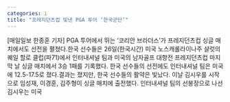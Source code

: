 ```yaml
---
categories: i
title: "프레지던츠컵 빛낸 PGA 투어 ‘한국군단’"
---
```

[매일일보 한종훈 기자] PGA 투어에서 뛰는 ‘코리안 브라더스’가 프레지던츠컵 싱글 매치에서도 선전을 펼쳤다.한국 선수들은 26일(한국시간) 미국 노스캐롤라이나주 샬럿의 퀘일 할로 클럽(파71)에서 인터내셔널 팀과 미국의 남자골프 대항전 프레지던츠컵 마지막 날 싱글 매치에서 3승 1패를 기록했다. 한국 선수들의 선전에도 인터내셔널 팀은 미국에 12.5-17.5로 졌다.결과는 졌지만, 한국 선수들의 활약은 빛났다. 이날 김시우를 시작으로 임성재, 이경훈, 김주형이 싱글 매치에 출전했다. 인터내셔널 팀의 선봉장으로 나선 김시우는 미국
